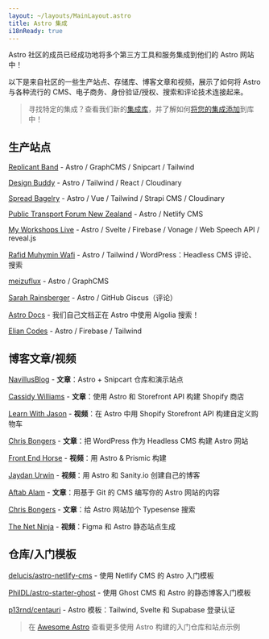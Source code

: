 ```yaml
---
layout: ~/layouts/MainLayout.astro
title: Astro 集成
i18nReady: true
---
```


Astro 社区的成员已经成功地将多个第三方工具和服务集成到他们的 Astro 网站中！

以下是来自社区的一些生产站点、存储库、博客文章和视频，展示了如何将 Astro 与各种流行的 CMS、电子商务、身份验证/授权、搜索和评论技术连接起来。

> 寻找特定的集成？查看我们新的[集成库](https://astro.build/integrations)，并了解如何[将您的集成添加](/zh-CN/guides/publish-to-npm/#integrations-library)到库中！

## 生产站点

[Replicant Band](https://replicant.band) - Astro / GraphCMS / Snipcart / Tailwind

[Design Buddy](https://design-buddy.netlify.app) - Astro / Tailwind / React / Cloudinary

[Spread Bagelry](https://spreadbagelry.com) - Astro / Vue / Tailwind / Strapi CMS / Cloudinary

[Public Transport Forum New Zealand](https://publictransportforum.nz/articles) - Astro / Netlify CMS

[My Workshops Live](https://myworkshops.live) - Astro / Svelte / Firebase / Vonage / Web Speech API / reveal.js

[Rafid Muhymin Wafi](https://softhardsystem.com/) -  Astro / Tailwind / WordPress：Headless CMS
评论、搜索

[meizuflux](https://meizuflux.com) - Astro / GraphCMS

[Sarah Rainsberger](https://www.rainsberger.ca/) - Astro / GitHub Giscus（评论）

[Astro Docs](https://github.com/withastro/docs) - 我们自己文档正在 Astro 中使用 Algolia 搜索！

[Elian Codes](https://www.elian.codes/) - Astro / Firebase / Tailwind

## 博客文章/视频

[NavillusBlog](https://navillus.dev/blog/astro-plus-snipcart) - **文章**：Astro + Snipcart 仓库和演示站点

[Cassidy Williams](https://www.netlify.com/blog/2021/07/23/build-a-modern-shopping-site-with-astro-and-serverless-functions/) - **文章**：使用 Astro 和 Storefront API 构建 Shopify 商店

[Learn With Jason](https://youtube.com/watch?v=FJOJmKFngLI) - **视频**：在 Astro 中用 Shopify Storefront API 构建自定义购物车

[Chris Bongers](https://blog.openreplay.com/building-an-astro-website-with-wordpress-as-a-headless-cms) - **文章**：把 WordPress 作为 Headless CMS 构建 Astro 网站

[Front End Horse](https://www.youtube.com/watch?v=qFUfuDSLdxM) - **视频**：用 Astro & Prismic 构建

[Jaydan Urwin](https://www.youtube.com/watch?v=-jAWLTfsSQw) - **视频**：用 Astro 和 Sanity.io 创建自己的博客

[Aftab Alam](https://aalam.vercel.app/blog/astro-and-git-cms-netlify) - **文章**：用基于 Git 的 CMS 编写你的 Astro 网站的内容

[Chris Bongers](https://aviyel.com/post/1006/adding-typesense-search-to-an-astro-static-generated-website) - **文章**：给 Astro 网站加个 Typesense 搜索

[The Net Ninja](https://www.youtube.com/playlist?list=PL4cUxeGkcC9hZm9NYpd4G-jhoeEk0ls--) - **视频**：Figma 和 Astro 静态站点生成

## 仓库/入门模板

[delucis/astro-netlify-cms](https://github.com/delucis/astro-netlify-cms/) -  使用 Netlify CMS 的 Astro 入门模板

[PhilDL/astro-starter-ghost](https://github.com/PhilDL/astro-starter-ghost) - 使用 Ghost CMS 和 Astro 的静态博客入门模板

[p13rnd/centauri](https://github.com/p13rnd/centauri) - Astro 模板：Tailwind, Svelte 和 Supabase 登录认证

> 在 [Awesome Astro](https://github.com/one-aalam/awesome-astro#%E2%84%B9%EF%B8%8F-repositoriesstarter-kitscomponents) 查看更多使用 Astro 构建的入门仓库和站点示例
